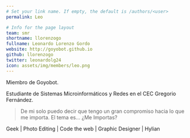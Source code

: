 ```yaml
---
# Set your link name. If empty, the default is /authors/<user>
permalink: Leo

# Info for the page layout
team: smr
shortname: llorenzogo
fullname: Leonardo Lorenzo Gordo
website: http://goyobot.github.io
github: llorenzogo
twitter: leonardolg24
icon: assets/img/members/leo.png
---
```


Miembro de Goyobot. 

Estudiante de Sistemas Microinformáticos y Redes en el CEC Gregorio Fernández.  

> De mi solo puedo decir que tengo un gran compromiso hacia lo que me importa. El tema es... ¿Me Importas?

Geek  |  Photo Editing  |  Code the web  |  Graphic Designer  | Hylian  
